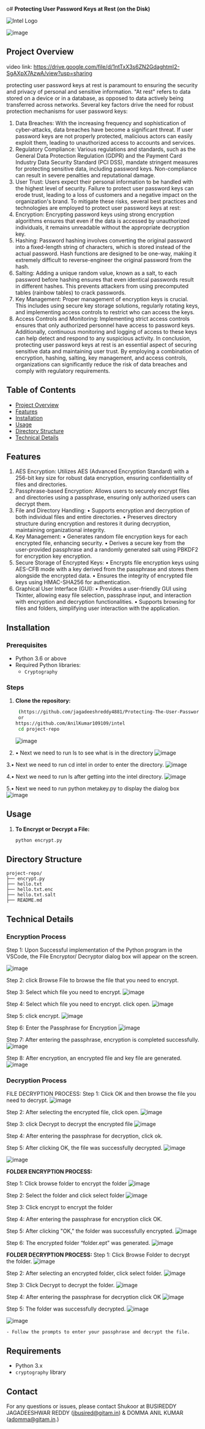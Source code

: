 o# **Protecting User Password Keys at Rest (on the Disk)**

![Intel Logo](https://logodownload.org/wp-content/uploads/2014/04/intel-logo-5-1.png)

![image](https://github.com/user-attachments/assets/1c1b090b-8bef-4c64-ba5f-36884ef515a6)


## **Project Overview**

video link: https://drive.google.com/file/d/1ntTxX3s6ZN2GdaghtmI2-SgAXpX7AzwA/view?usp=sharing

protecting user password keys at rest is paramount to ensuring the security and privacy of personal and sensitive information. "At rest" refers to data stored on a device or in a database, as opposed to data  actively being transferred across networks.
Several key factors drive the need for robust protection mechanisms for user password keys:
1.	Data Breaches: With the increasing frequency and sophistication of cyber-attacks, data breaches have become a significant threat. If user password keys are not properly protected, malicious actors can easily exploit them, leading to unauthorized access to accounts and services.
2.	Regulatory Compliance: Various regulations and standards, such as the General Data Protection Regulation (GDPR) and the Payment Card Industry Data Security Standard (PCI DSS), mandate stringent measures for protecting sensitive data, including password keys. Non-compliance can result in severe penalties and reputational damage.
3.	User Trust: Users expect their personal information to be handled with the highest level of security. Failure to protect user password keys can erode trust, leading to a loss of customers and a negative impact on the organization's brand.
To mitigate these risks, several best practices and technologies are employed to protect user password keys at rest:
1.	Encryption: Encrypting password keys using strong encryption algorithms ensures that even if the data is accessed by unauthorized individuals, it remains unreadable without the appropriate decryption key.
2.	Hashing: Password hashing involves converting the original password into a fixed-length string of characters, which is stored instead of the actual password. Hash functions are designed to be one-way, making it extremely difficult to reverse-engineer the original password from the hash.
3.	Salting: Adding a unique random value, known as a salt, to each password before hashing ensures that even identical passwords result in different hashes. This prevents attackers from using precomputed tables (rainbow tables) to crack passwords.
4.	Key Management: Proper management of encryption keys is crucial. This includes using secure key storage solutions, regularly rotating keys, and implementing access controls to restrict who can access the keys.
5.	Access Controls and Monitoring: Implementing strict access controls ensures that only authorized personnel have access to password keys. Additionally, continuous monitoring and logging of access to these keys can help detect and respond to any suspicious activity.
In conclusion, protecting user password keys at rest is an essential aspect of securing sensitive data and maintaining user trust. By employing a combination of encryption, hashing, salting, key management, and access controls, organizations can significantly reduce the risk of data breaches and comply with regulatory requirements.


## **Table of Contents**

- [Project Overview](#project-overview)
- [Features](#features)
- [Installation](#installation)
- [Usage](#usage)
- [Directory Structure](#directory-structure)
- [Technical Details](#technical-details)

## **Features**

1. AES Encryption: Utilizes AES (Advanced Encryption Standard) with a 256-bit key size for robust data encryption, ensuring confidentiality of files and directories.
2. Passphrase-based Encryption: Allows users to securely encrypt files and directories using a passphrase, ensuring only authorized users can decrypt them.
3. File and Directory Handling:
•	Supports encryption and decryption of both individual files and entire directories.
•	Preserves directory structure during encryption and restores it during decryption, maintaining organizational integrity.
4. Key Management:
•	Generates random file encryption keys for each encrypted file, enhancing security.
•	Derives a secure key from the user-provided passphrase and a randomly generated salt using PBKDF2 for encryption key encryption.
5. Secure Storage of Encrypted Keys:
•	Encrypts file encryption keys using AES-CFB mode with a key derived from the passphrase and stores them alongside the encrypted data.
•	Ensures the integrity of encrypted file keys using HMAC-SHA256 for authentication.
6. Graphical User Interface (GUI):
•	Provides a user-friendly GUI using Tkinter, allowing easy file selection, passphrase input, and interaction with encryption and decryption functionalities.
•	Supports browsing for files and folders, simplifying user interaction with the application.


## **Installation**

### **Prerequisites**

- Python 3.6 or above
- Required Python libraries:
  - `Cryptography`


### **Steps**

1. **Clone the repository:**

   ```bash
    (https://github.com/jagadeeshreddy4881/Protecting-The-User-Passwords-At-Rest.git
    or
   https://github.com/AnilKumar109109/intel
    cd project-repo
    ```

    ![image](https://github.com/user-attachments/assets/def8dabe-907d-408e-b07f-b40b8c168de0)
    

2. •	Next we need to run ls to see what is in the directory
![image](https://github.com/user-attachments/assets/d70fc59a-eeba-4f7d-95cb-4ae226855964)

3.•	Next we need to run cd intel in order to enter the directory.
![image](https://github.com/user-attachments/assets/d9e426e3-af87-4f10-95a8-811efa30f8fe)

4.•	Next we need to run ls after getting into the intel directory.
![image](https://github.com/user-attachments/assets/d629bd71-b8d6-48e6-8140-97d5162b284c)

5.•	Next we need to run python metakey.py to display the dialog box
![image](https://github.com/user-attachments/assets/d3acb252-d673-4235-b056-14558457d793)


## **Usage**

1. **To Encrypt or Decrypt a File:**

    ```bash
    python encrypt.py
    ```

## **Directory Structure**

```plaintext
project-repo/
├── encrypt.py
├── hello.txt
├── hello.txt.enc
├── hello.txt.salt
├── README.md
```

## Technical Details

### Encryption Process

Step 1: Upon Successful implementation of the Python program in the VSCode, the File Encryptor/ Decryptor  dialog box will appear on the screen.

![image](https://github.com/user-attachments/assets/ab64cc1a-db84-444a-b811-fafa0fa400e9)

Step 2: click Browse File to browse the file that you need to encrypt.

Step 3: Select which file you need to encrypt.
![image](https://github.com/user-attachments/assets/07bb56a7-a8ee-489a-a269-b559b6c6b20b)

Step 4: Select which file you need to encrypt. click open.
![image](https://github.com/user-attachments/assets/a8bb0276-ee6d-48a2-9860-a00a86892b33)

Step 5: click encrypt.
![image](https://github.com/user-attachments/assets/655a9ce7-a472-46f2-a1c4-6ba6f10c428b)

Step 6: Enter the Passphrase for Encryption
![image](https://github.com/user-attachments/assets/2e44cf3a-51e3-48d2-87f2-81e579ad102a)

Step 7: After entering the passphrase, encryption is completed successfully.
![image](https://github.com/user-attachments/assets/0dfa2562-6a07-41ff-80dd-b90d875112a8)

Step 8: After encryption, an encrypted file and key file are generated.
![image](https://github.com/user-attachments/assets/37143507-ae67-4fba-8021-8115c254f9f1)



### Decryption Process

FILE DECRYPTION PROCESS:
Step 1: Click OK and then browse the file you need to decrypt.
![image](https://github.com/user-attachments/assets/1f2a61b9-2bd1-4b2d-ab54-2a5fc3997706)

Step 2: After selecting the encrypted file, click open.
![image](https://github.com/user-attachments/assets/f8c47752-3966-4ed8-b2dd-69fca199a9ac)

Step 3: click Decrypt to decrypt the encrypted file
![image](https://github.com/user-attachments/assets/201f2d72-2e5a-4ec0-81bc-dbe930215c56)

Step 4: After entering the passphrase for decryption, click ok.

Step 5: After clicking OK, the file was successfully decrypted.
![image](https://github.com/user-attachments/assets/2e3f3c99-4b51-4b9b-a5e5-16c328f5583c)

![image](https://github.com/user-attachments/assets/32eccfe3-fa8f-4502-b9de-612a76ba69e5)

**FOLDER ENCRYPTION PROCESS:**

Step 1: Click browse folder to encrypt the folder 
![image](https://github.com/user-attachments/assets/aca83fa4-5cf8-49dd-8948-7fe617b08b2d)

Step 2: Select the folder  and click select folder
![image](https://github.com/user-attachments/assets/e2a009c3-03ed-4980-9fec-0f78ce52bde1)

Step 3: Click encrypt to encrypt the folder

Step 4: After entering the passphrase for encryption click OK.

Step 5: After clicking "OK," the folder was successfully
encrypted.
![image](https://github.com/user-attachments/assets/3df83227-508a-40ba-8087-48d83ebabd49)

Step 6: The encrypted folder “folder.ept” was generated.
![image](https://github.com/user-attachments/assets/db85bd8d-a87a-465b-81dd-a55c0243fe7f)

 


**FOLDER DECRYPTION PROCESS:**
Step 1: Click Browse Folder to decrypt the folder.
![image](https://github.com/user-attachments/assets/b0c9abf8-1543-4301-917d-08462a652a68)

Step 2: After selecting an encrypted folder, click select folder.
![image](https://github.com/user-attachments/assets/747b6fe9-ad97-48b7-9dd6-5e1eaffb8656)

 Step 3: Click Decrypt to decrypt the folder.
 ![image](https://github.com/user-attachments/assets/91acb89a-b024-4ec4-ab0f-5fbfbdb952a2)
 
Step 4: After entering the passphrase for decryption click OK
![image](https://github.com/user-attachments/assets/697c424a-bee1-4511-9b0e-68195d0cbba4)

Step 5: The folder was successfully decrypted.
 ![image](https://github.com/user-attachments/assets/77f88c6a-fd8f-4eb8-a27a-ac8f9febbf68)
 
![image](https://github.com/user-attachments/assets/9fdd9e11-0e83-4646-beaf-1d97a92cb529)



 

      
    - Follow the prompts to enter your passphrase and decrypt the file.

## Requirements
- Python 3.x
- `cryptography` library

## Contact
For any questions or issues, please contact Shukoor at 
BUSIREDDY JAGADEESHWAR REDDY (jbusired@gitam.in) 
& 
DOMMA ANIL KUMAR (adomma@gitam.in.)
